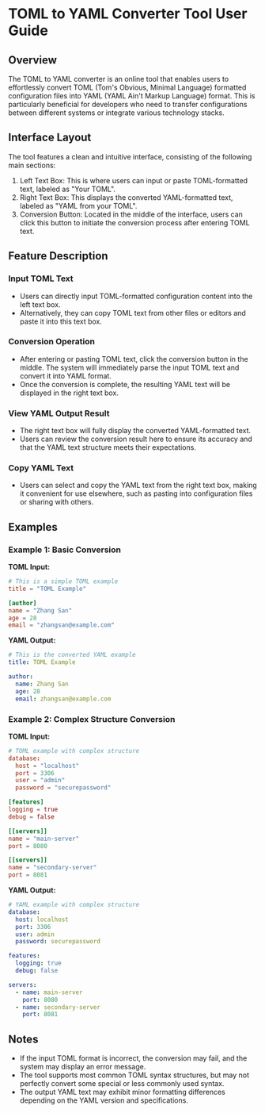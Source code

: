 # TOML to YAML Converter Tool User Guide

## Overview

The TOML to YAML converter is an online tool that enables users to effortlessly convert TOML (Tom's Obvious, Minimal Language) formatted configuration files into YAML (YAML Ain't Markup Language) format. This is particularly beneficial for developers who need to transfer configurations between different systems or integrate various technology stacks.

## Interface Layout

The tool features a clean and intuitive interface, consisting of the following main sections:

1. Left Text Box: This is where users can input or paste TOML-formatted text, labeled as "Your TOML".
2. Right Text Box: This displays the converted YAML-formatted text, labeled as "YAML from your TOML".
3. Conversion Button: Located in the middle of the interface, users can click this button to initiate the conversion process after entering TOML text.

## Feature Description

### Input TOML Text

- Users can directly input TOML-formatted configuration content into the left text box.
- Alternatively, they can copy TOML text from other files or editors and paste it into this text box.

### Conversion Operation

- After entering or pasting TOML text, click the conversion button in the middle. The system will immediately parse the input TOML text and convert it into YAML format.
- Once the conversion is complete, the resulting YAML text will be displayed in the right text box.

### View YAML Output Result

- The right text box will fully display the converted YAML-formatted text.
- Users can review the conversion result here to ensure its accuracy and that the YAML text structure meets their expectations.

### Copy YAML Text

- Users can select and copy the YAML text from the right text box, making it convenient for use elsewhere, such as pasting into configuration files or sharing with others.

## Examples

### Example 1: Basic Conversion

**TOML Input:**

```toml
# This is a simple TOML example
title = "TOML Example"

[author]
name = "Zhang San"
age = 28
email = "zhangsan@example.com"
```

**YAML Output:**

```yaml
# This is the converted YAML example
title: TOML Example

author:
  name: Zhang San
  age: 28
  email: zhangsan@example.com
```

### Example 2: Complex Structure Conversion

**TOML Input:**

```toml
# TOML example with complex structure
database:
  host = "localhost"
  port = 3306
  user = "admin"
  password = "securepassword"

[features]
logging = true
debug = false

[[servers]]
name = "main-server"
port = 8080

[[servers]]
name = "secondary-server"
port = 8081
```

**YAML Output:**

```yaml
# YAML example with complex structure
database:
  host: localhost
  port: 3306
  user: admin
  password: securepassword

features:
  logging: true
  debug: false

servers:
  - name: main-server
    port: 8080
  - name: secondary-server
    port: 8081
```

## Notes

- If the input TOML format is incorrect, the conversion may fail, and the system may display an error message.
- The tool supports most common TOML syntax structures, but may not perfectly convert some special or less commonly used syntax.
- The output YAML text may exhibit minor formatting differences depending on the YAML version and specifications.